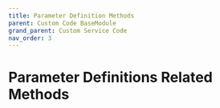 ```yaml
---
title: Parameter Definition Methods
parent: Custom Code BaseModule
grand_parent: Custom Service Code
nav_order: 3
---
```


# Parameter Definitions Related Methods

